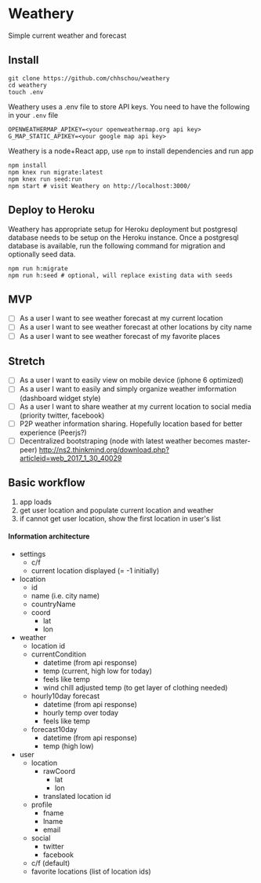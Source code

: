 # Weathery
Simple current weather and forecast

## Install
```
git clone https://github.com/chhschou/weathery
cd weathery
touch .env
```

Weathery uses a .env file to store API keys. You need to have the following in your `.env` file
```
OPENWEATHERMAP_APIKEY=<your openweathermap.org api key>
G_MAP_STATIC_APIKEY=<your google map api key> 
```

Weathery is a node+React app, use `npm` to install dependencies and run app
```
npm install
npm knex run migrate:latest
npm knex run seed:run
npm start # visit Weathery on http://localhost:3000/
```

## Deploy to Heroku
Weathery has appropriate setup for Heroku deployment but postgresql database needs to be setup on the Heroku instance.
Once a postgresql database is available, run the following command for migration and optionally seed data.
```
npm run h:migrate
npm run h:seed # optional, will replace existing data with seeds
```

## MVP
* [ ] As a user I want to see weather forecast at my current location
* [ ] As a user I want to see weather forecast at other locations by city name
* [ ] As a user I want to see weather forecast of my favorite places

## Stretch
* [ ] As a user I want to easily view on mobile device (iphone 6 optimized)
* [ ] As a user I want to easily and simply organize weather imformation (dashboard widget style)
* [ ] As a user I want to share weather at my current location to social media (priority twitter, facebook)
* [ ] P2P weather information sharing. Hopefully location based for better experience (Peerjs?) 
* [ ] Decentralized bootstraping (node with latest weather becomes master-peer) http://ns2.thinkmind.org/download.php?articleid=web_2017_1_30_40029

## Basic workflow
1. app loads
2. get user location and populate current location and weather
3. if cannot get user location, show the first location in user's list


#### Information architecture
* settings
  * c/f
  * current location displayed (= -1 initially)
* location
  * id
  * name (i.e. city name)
  * countryName
  * coord
    * lat
    * lon
* weather
  * location id
  * currentCondition
    * datetime (from api response)
    * temp (current, high low for today)
    * feels like temp
    * wind chill adjusted temp (to get layer of clothing needed)
  * hourly10day forecast 
    * datetime (from api response)
    * hourly temp over today
    * feels like temp
  * forecast10day
    * datetime (from api response)
    * temp (high low)
* user
  * location
    * rawCoord
      * lat
      * lon
    * translated location id
  * profile
    * fname
    * lname
    * email
  * social
    * twitter
    * facebook
  * c/f (default)
  * favorite locations (list of location ids) 